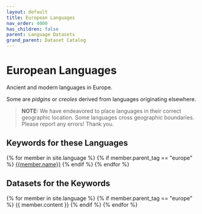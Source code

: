 ```yaml
---
layout: default
title: European Languages
nav_order: 4000
has_children: false
parent: Language Datasets
grand_parent: Dataset Catalog
---
```


# European Languages

Ancient and modern languages in Europe.

Some are _pidgins_ or _creoles_ derived from languages originating elsewhere.

> **NOTE:** We have endeavored to place languages in their correct geographic location. Some languages cross geographic boundaries. Please report any errors! Thank you.

<a name="keywords-at-top"></a>

## Keywords for these Languages

<div class="table-wrapper">
{% for member in site.language %}
  {% if member.parent_tag == "europe" %} 
    <a href="#{{member.cleaned_tag}}" class="topic-btn">{{member.name}}</a>
  {% endif %}
{% endfor %}
</div>

## Datasets for the Keywords

{% for member in site.language %}
  {% if member.parent_tag == "europe" %}
    {{ member.content }}
  {% endif %}
{% endfor %}
